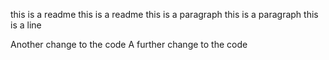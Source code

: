 this is a readme
this is a readme
this is a paragraph
this is a paragraph
this is a line

Another change to the code
A further change to the code
